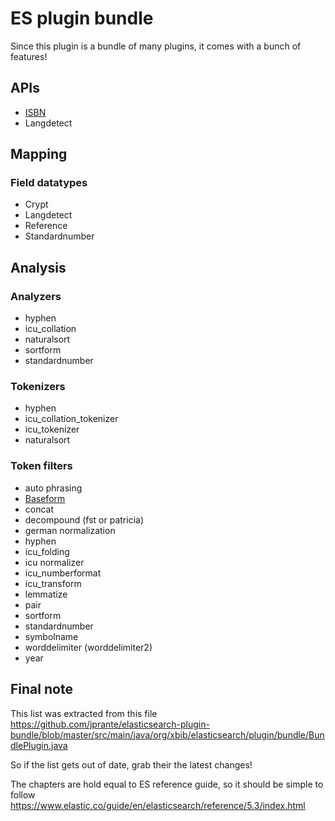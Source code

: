 

# ES plugin bundle

Since this plugin is a bundle of many plugins, it comes with a bunch of features!

## APIs
- [ISBN](api/isbn.md)
- Langdetect

## Mapping

### Field datatypes
- Crypt
- Langdetect
- Reference
- Standardnumber


## Analysis

### Analyzers
- hyphen
- icu_collation
- naturalsort
- sortform
- standardnumber

### Tokenizers
- hyphen
- icu_collation_tokenizer
- icu_tokenizer
- naturalsort

### Token filters
- auto phrasing
- [Baseform](analysis/token-filter/baseform.md)
- concat
- decompound (fst or patricia)
- german normalization
- hyphen
- icu_folding
- icu normalizer
- icu_numberformat
- icu_transform
- lemmatize
- pair
- sortform
- standardnumber
- symbolname
- worddelimiter (worddelimiter2)
- year

## Final note
This list was extracted from this file 
https://github.com/jprante/elasticsearch-plugin-bundle/blob/master/src/main/java/org/xbib/elasticsearch/plugin/bundle/BundlePlugin.java

So if the list gets out of date, grab their the latest changes!

The chapters are hold equal to ES reference guide, so it should be simple to follow
https://www.elastic.co/guide/en/elasticsearch/reference/5.3/index.html

